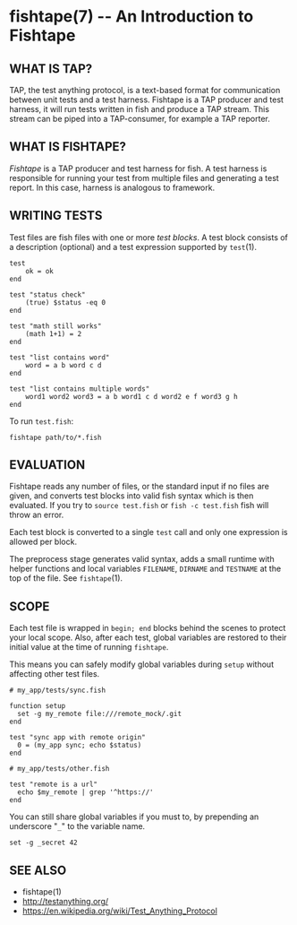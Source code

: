 fishtape(7) -- An Introduction to Fishtape
==========================================

## WHAT IS TAP?

TAP, the test anything protocol, is a text-based format for communication between unit tests and a test harness. Fishtape is a TAP producer and test harness, it will run tests written in fish and produce a TAP stream. This stream can be piped into a TAP-consumer, for example a TAP reporter.


## WHAT IS FISHTAPE?

*Fishtape* is a TAP producer and test harness for fish. A test harness is responsible for running your test from multiple files and generating a test report. In this case, harness is analogous to framework.


## WRITING TESTS

Test files are fish files with one or more *test blocks*. A test block consists of a description (optional) and a test expression supported by `test`(1).

```fish
test
    ok = ok
end

test "status check"
    (true) $status -eq 0
end

test "math still works"
    (math 1+1) = 2
end

test "list contains word"
    word = a b word c d
end

test "list contains multiple words"
    word1 word2 word3 = a b word1 c d word2 e f word3 g h
end
```

To run `test.fish`:

```
fishtape path/to/*.fish
```


## EVALUATION

Fishtape reads any number of files, or the standard input if no files are given, and converts test blocks into valid fish syntax which is then evaluated. If you try to `source test.fish` or `fish -c test.fish` fish will throw an error.

Each test block is converted to a single `test` call and only one expression is allowed per block.

The preprocess stage generates valid syntax, adds a small runtime with helper functions and local variables `FILENAME`, `DIRNAME` and `TESTNAME` at the top of the file. See `fishtape`(1).


## SCOPE

Each test file is wrapped in `begin; end` blocks behind the scenes to protect your local scope. Also, after each test, global variables are restored to their initial value at the time of running `fishtape`.

This means you can safely modify global variables during `setup` without affecting other test files.

```
# my_app/tests/sync.fish

function setup
  set -g my_remote file:///remote_mock/.git
end

test "sync app with remote origin"
  0 = (my_app sync; echo $status)
end

# my_app/tests/other.fish

test "remote is a url"
  echo $my_remote | grep '^https://'
end
```

You can still share global variables if you must to, by prepending an underscore "`_`" to the variable name.

```
set -g _secret 42
```


## SEE ALSO

* fishtape(1)
* http://testanything.org/
* https://en.wikipedia.org/wiki/Test_Anything_Protocol
